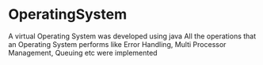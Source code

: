 # OperatingSystem
A virtual Operating System was developed using java
All the operations that an Operating System performs like Error Handling, Multi Processor Management, Queuing etc were implemented
